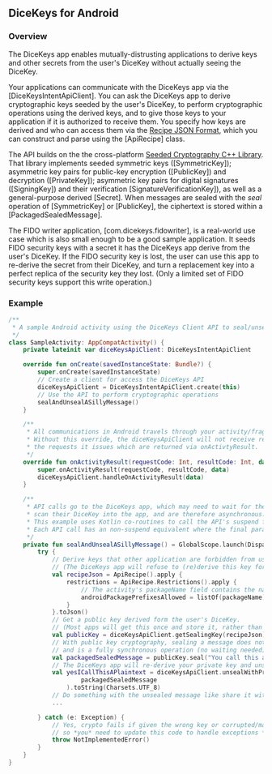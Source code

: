 ## DiceKeys for Android

<!-- ### What are DiceKeys? -->

### Overview

The DiceKeys app enables mutually-distrusting applications to derive keys and
other secrets from the user's DiceKey without actually seeing the DiceKey.

Your applications can communicate with the DiceKeys app via the [DiceKeysIntentApiClient].
You can ask the DiceKeys app to derive cryptographic keys seeded by the user's DiceKey,
to perform cryptographic operations using the derived keys,
and to give those keys to your application if it is authorized to receive them.
You specify how keys are derived and who can access them via the
[Recipe JSON Format](https://dicekeys.github.io/seeded-crypto/recipe_format.html/),
which you can construct and parse using the [ApiRecipe] class.

The API builds on the the cross-platform
[Seeded Cryptography C++ Library](https://dicekeys.github.io/seeded-crypto/).
That library implements seeded
symmetric keys ([SymmetricKey]);
asymmetric key pairs for public-key encryption ([PublicKey]) and decryption ([PrivateKey]);
asymmetric key pairs for digital signatures ([SigningKey]) and their verification [SignatureVerificationKey]),
as well as a general-purpose derived [Secret].
When messages are sealed with the _seal_ operation of [SymmetricKey] or [PublicKey],
the ciphertext is stored within a [PackagedSealedMessage].

The FIDO writer application, [com.dicekeys.fidowriter], is a real-world
use case which is also small enough to be a good sample application.
It seeds FIDO security keys with a secret it has the DiceKeys app derive
from the user's DiceKey.
If the FIDO security key is lost, the user can use this app to re-derive the
secret from their DiceKey, and turn a replacement key into a perfect replica
of the security key they lost.
(Only a limited set of FIDO security keys support this write operation.)

<!-- #### Packages primarily intended for internal use by the DiceKeys App
The DiceKeys app itself uses the [org.dicekeys.read] package to scan in a DiceKey via the
Android devices camera, representing the result in a format represented by [org.dicekeys.dicekey].
They are included here for transparency. -->

### Example
```kotlin
/**
 * A sample Android activity using the DiceKeys Client API to seal/unseal a message.
 */
class SampleActivity: AppCompatActivity() {
    private lateinit var diceKeysApiClient: DiceKeysIntentApiClient

    override fun onCreate(savedInstanceState: Bundle?) {
        super.onCreate(savedInstanceState)
        // Create a client for access the DiceKeys API
        diceKeysApiClient = DiceKeysIntentApiClient.create(this)
        // Use the API to perform cryptographic operations
        sealAndUnsealASillyMessage()
    }

    /**
     * All communications in Android travels through your activity/fragment via intents.
     * Without this override, the diceKeysApiClient will not receive response to
     * the requests it issues which are returned via onActivtyResult.
     */
    override fun onActivityResult(requestCode: Int, resultCode: Int, data: Intent?) {
        super.onActivityResult(requestCode, resultCode, data)
        diceKeysApiClient.handleOnActivityResult(data)
    }

    /**
     * API calls go to the DiceKeys app, which may need to wait for the user to
     * scan their DiceKey into the app, and are therefore asynchronous.
     * This example uses Kotlin co-routines to call the API's suspend functions.
     * Each API call has an non-suspend equivalent where the final parameter is a callback.
     */
    private fun sealAndUnsealASillyMessage() = GlobalScope.launch(Dispatchers.Main) {
        try {
            // Derive keys that other application are forbidden from using.
            // (The DiceKeys app will refuse to (re)derive this key for other apps.)
            val recipeJson = ApiRecipe().apply {
                restrictions = ApiRecipe.Restrictions().apply {
                    // The activity's packageName field contains the name of this package
                    androidPackagePrefixesAllowed = listOf(packageName)
                }
            }.toJson()
            // Get a public key derived form the user's DiceKey.
            // (Most apps will get this once and store it, rather than ask for it every time.)
            val publicKey = diceKeysApiClient.getSealingKey(recipeJson)
            // With public key cryptography, sealing a message does not require an API call
            // and is a fully synchronous operation (no waiting needed).
            val packagedSealedMessage = publicKey.seal("You call this a plaintext?")
            // The DiceKeys app will re-derive your private key and unseal data for you.
            val yesICallThisAPlaintext = diceKeysApiClient.unsealWithPrivateKey(
                    packagedSealedMessage
                ).toString(Charsets.UTF_8)
            // Do something with the unsealed message like share it with the user
            ...

        } catch (e: Exception) {
            // Yes, crypto fails if given the wrong key or corrupted/manipulated data,
            // so *you* need to update this code to handle exceptions *gracefully*.
            throw NotImplementedError()
        }
    }
}
```